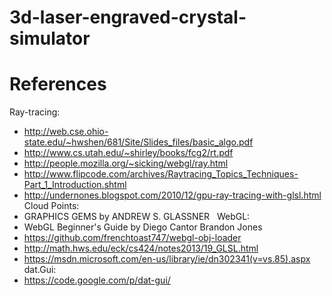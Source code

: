 # 3d-laser-engraved-crystal-simulator

# References
Ray-tracing:
* http://web.cse.ohio-state.edu/~hwshen/681/Site/Slides_files/basic_algo.pdf
* http://www.cs.utah.edu/~shirley/books/fcg2/rt.pdf
* http://people.mozilla.org/~sicking/webgl/ray.html
* http://www.flipcode.com/archives/Raytracing_Topics_Techniques-Part_1_Introduction.shtml
* http://undernones.blogspot.com/2010/12/gpu-ray-tracing-with-glsl.html
Cloud Points:
* GRAPHICS GEMS by ANDREW S. GLASSNER  
WebGL:
* WebGL Beginner's Guide by Diego Cantor Brandon Jones  
* https://github.com/frenchtoast747/webgl-obj-loader
* http://math.hws.edu/eck/cs424/notes2013/19_GLSL.html
* https://msdn.microsoft.com/en-us/library/ie/dn302341(v=vs.85).aspx
dat.Gui:
* https://code.google.com/p/dat-gui/
